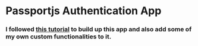 # Passportjs Authentication App

### I followed [this tutorial](https://www.youtube.com/watch?v=6FOq4cUdH8k) to build up this app and also add some of my own custom functionalities to it.
